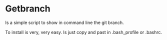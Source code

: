 # Getbranch

Is a simple script to show in command line the git branch.

To install is very, very easy. Is just copy and past in .bash_profile or .bashrc.

